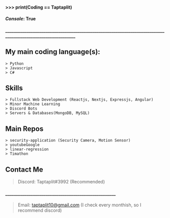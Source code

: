 
#### >>> print(Coding == Taptaplit)
#### *Console*: True

#### ____________________________________________________________________________________________________________

## My main coding language(s):
```
> Python
> Javascript
> C#
```

## Skills
```
> Fullstack Web Development (Reactjs, Nextjs, Expressjs, Angular)
> Minor Machine Learning
> Discord Bots
> Servers & Databases(MongoDB, MySQL)
```

## Main Repos
```
> security-application (Security Camera, Motion Sensor)
> youtubeGoogle
> linear-regression
> Timathon
```
## Contact Me

> Discord: Taptaplit#3992 (Recommended) 
#### ____________________________________________________
####
> Email: taptaplit10@gmail.com (I check every monthish, so I recommend discord)

